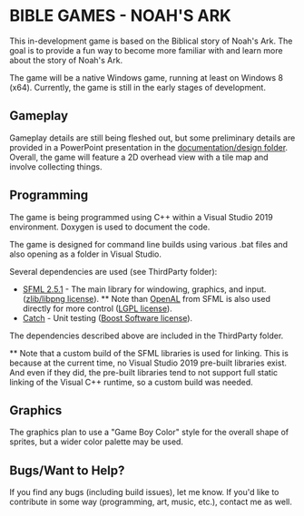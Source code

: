 # BIBLE GAMES - NOAH'S ARK

This in-development game is based on the Biblical story of Noah's Ark.  The goal is to provide a fun way to become more familiar with and learn more about the story of Noah's Ark.

The game will be a native Windows game, running at least on Windows 8 (x64).  Currently, the game is still in the early stages of development.

## Gameplay

Gameplay details are still being fleshed out, but some preliminary details are provided in a PowerPoint presentation in the [documentation/design folder](noah_ark/documentation/design).  Overall, the game will feature a 2D overhead view with a tile map and involve collecting things.

## Programming

The game is being programmed using C++ within a Visual Studio 2019 environment.  Doxygen is used to document the code.

The game is designed for command line builds using various .bat files and also opening as a folder in Visual Studio.

Several dependencies are used (see ThirdParty folder):
* [SFML 2.5.1](http://sfml-dev.org/) - The main library for windowing, graphics, and input. ([zlib/libpng license](http://sfml-dev.org/license.php)).
** Note than [OpenAL](https://kcat.strangesoft.net/openal.html) from SFML is also used directly for more control ([LGPL license](http://www.gnu.org/licenses/lgpl-3.0.html)).
* [Catch](https://github.com/philsquared/Catch) - Unit testing ([Boost Software license](https://github.com/philsquared/Catch/blob/master/LICENSE_1_0.txt)).

The dependencies described above are included in the ThirdParty folder.

** Note that a custom build of the SFML libraries is used for linking.  This is because at the current time, no Visual Studio 2019 pre-built libraries exist.  And even if they did, the pre-built libraries tend to not support full static linking of the Visual C++ runtime, so a custom build was needed.

## Graphics

The graphics plan to use a "Game Boy Color" style for the overall shape of sprites, but a wider color palette may be used.

## Bugs/Want to Help?

If you find any bugs (including build issues), let me know.  If you'd like to contribute in some way (programming, art, music, etc.), contact me as well.
